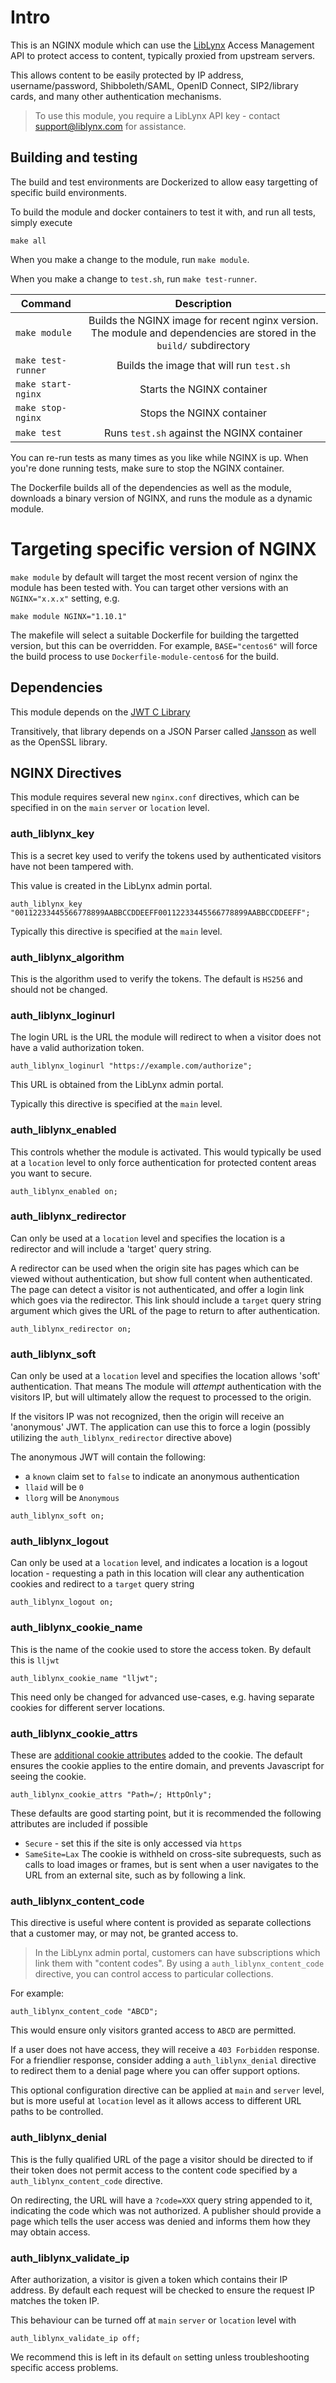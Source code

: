 # Intro
This is an NGINX module which can use the [LibLynx](http://www.liblynx.com) Access Management API to protect access to content, typically proxied from upstream servers.

This allows content to be easily protected by IP address, username/password, Shibboleth/SAML,
OpenID Connect, SIP2/library cards, and many other authentication mechanisms.

> To use this module, you require a LibLynx API key - contact [support@liblynx.com](mailto:support@liblynx.com) for assistance.

## Building and testing

The build and test environments are Dockerized to allow easy targetting of
specific build environments.

To build the module and docker containers to test it with, and run all tests,
simply execute
```
make all
```

When you make a change to the module, run `make module`.

When you make a change to `test.sh`, run `make test-runner`.

| Command                    | Description                                 |
| -------------------------- |:-------------------------------------------:|
| `make module`              | Builds the NGINX image for recent nginx version. The module and dependencies are stored in the `build/` subdirectory |
| `make test-runner`         | Builds the image that will run `test.sh`    |
| `make start-nginx`         | Starts the NGINX container                  |
| `make stop-nginx`          | Stops the NGINX container                   |
| `make test`                | Runs `test.sh` against the NGINX container  |

You can re-run tests as many times as you like while NGINX is up.
When you're done running tests, make sure to stop the NGINX container.

The Dockerfile builds all of the dependencies as well as the module,
downloads a binary version of NGINX, and runs the module as a dynamic module.

# Targeting specific version of NGINX

`make module` by default will target the most recent version of nginx the module
has been tested with. You can target other versions with an `NGINX="x.x.x"` setting, e.g.

```
make module NGINX="1.10.1"
```

The makefile will select a suitable Dockerfile for building the targetted
version, but this can be overridden. For example, `BASE="centos6"` will force
the build process to use `Dockerfile-module-centos6` for the build.


## Dependencies
This module depends on the [JWT C Library](https://github.com/benmcollins/libjwt)

Transitively, that library depends on a JSON Parser called
[Jansson](https://github.com/akheron/jansson) as well as the OpenSSL library.

## NGINX Directives
This module requires several new `nginx.conf` directives,
which can be specified in on the `main` `server` or `location` level.

### auth_liblynx_key

This is a secret key used to verify the tokens used by authenticated visitors have not been tampered with.

This value is created in the LibLynx admin portal.

```
auth_liblynx_key "00112233445566778899AABBCCDDEEFF00112233445566778899AABBCCDDEEFF";
```

Typically this directive is specified at the `main` level.

### auth_liblynx_algorithm

This is the algorithm used to verify the tokens. The default is `HS256` and should not be changed.

### auth_liblynx_loginurl

The login URL is the URL the module will redirect to when a
visitor does not have a valid authorization token.

```
auth_liblynx_loginurl "https://example.com/authorize";

```

This URL is obtained from the LibLynx admin portal.

Typically this directive is specified at the `main` level.

### auth_liblynx_enabled

This controls whether the module is activated. This would typically be used at a `location` level to only force
authentication for protected content areas you want to secure.

```
auth_liblynx_enabled on;
```

### auth_liblynx_redirector

Can only be used at a `location` level and specifies the location is a redirector and will include a 'target' query string.

A redirector can be used when the origin site has pages which can be viewed without authentication, but
show full content when authenticated. The page can detect a visitor is not authenticated, and offer a login link
which goes via the redirector. This link should include a `target` query string argument which gives the URL of the
page to return to after authentication.

```
auth_liblynx_redirector on;
```

### auth_liblynx_soft

Can only be used at a `location` level and specifies the location allows 'soft' authentication. That means
The module will *attempt* authentication with the visitors IP, but will ultimately allow the request to
processed to the origin.

If the visitors IP was not recognized, then the origin will receive an 'anonymous' JWT. The application can use
this to force a login (possibly utilizing the `auth_liblynx_redirector` directive above)

The anonymous JWT will contain the following:

* a `known` claim set to `false` to indicate an anonymous authentication
* `llaid` will be `0`  
* `llorg` will be `Anonymous`

```
auth_liblynx_soft on;
```

### auth_liblynx_logout

Can only be used at a `location` level, and indicates a location is a logout location - requesting a path in this location will clear any authentication cookies and redirect to a `target` query string

```
auth_liblynx_logout on;
```


### auth_liblynx_cookie_name

This is the name of the cookie used to store the access token. By default this is `lljwt`

```
auth_liblynx_cookie_name "lljwt";
```

This need only be changed for advanced use-cases, e.g. having separate cookies for different
server locations.

### auth_liblynx_cookie_attrs

These are [additional cookie attributes](https://developer.mozilla.org/en-US/docs/Web/HTTP/Headers/Set-Cookie) added to the cookie. The default ensures the cookie
applies to the entire domain, and prevents Javascript for seeing the cookie.

```
auth_liblynx_cookie_attrs "Path=/; HttpOnly";
```
These defaults are good starting point, but it is recommended the following attributes are
included if possible

* `Secure` - set this if the site is only accessed via `https`
* `SameSite=Lax` The cookie is withheld on cross-site subrequests, such as calls to load images or frames, but is sent when a user navigates to the URL from an external site, such as by following a link.


### auth_liblynx_content_code

This directive is useful where content is provided as
separate collections that a customer may, or may not, be
granted access to.

>In the LibLynx admin portal, customers can have
subscriptions which link them with "content codes". By
using a `auth_liblynx_content_code` directive, you
can control access to particular collections.

For example:
```
auth_liblynx_content_code "ABCD";
```
This would ensure only visitors granted access to `ABCD` are permitted.

If a user does not have access, they will receive a `403 Forbidden` response. For a friendlier response, consider adding a `auth_liblynx_denial` directive to redirect them to a denial page where you can offer support options.

This optional configuration directive can be applied at `main` and `server` level, but is more useful at `location`
level as it allows access to different URL paths to be
controlled.

### auth_liblynx_denial

This is the fully qualified URL of the page a visitor
should be directed to if their token does not permit access to the content code specified by a `auth_liblynx_content_code` directive.

On redirecting, the URL will have a `?code=XXX` query string appended to it, indicating the code which was not authorized. A publisher should provide a page which tells the user access was denied and informs them how they may obtain access.




### auth_liblynx_validate_ip

After authorization, a visitor is given a token which contains their IP address. By default each request will be checked to ensure the request IP matches the token IP.

This behaviour can be turned off at `main` `server` or `location` level with
```
auth_liblynx_validate_ip off;
```

We recommend this is left in its default `on` setting unless troubleshooting specific access problems.
